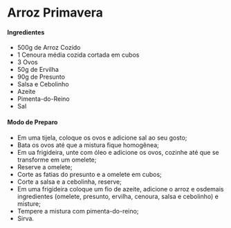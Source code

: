 # Arroz Primavera

#### Ingredientes

- 500g de Arroz Cozido
- 1 Cenoura média cozida cortada em cubos
- 3 Ovos
- 50g de Ervilha
- 90g de Presunto
- Salsa e Cebolinho
- Azeite
- Pimenta-do-Reino
- Sal

#### Modo de Preparo

- Em uma tijela, coloque os ovos e adicione sal ao seu gosto;
- Bata os ovos até que a mistura fique homogênea;
- Em ua frigideira, unte com óleo e adicione os ovos, cozinhe até que se transforme em um omelete;
- Reserve a omelete;
- Corte as fatias do presunto e a omelete em cubos;
- Corte a salsa e a cebolinha, reserve;
- Em uma frigideira coloque um fio de azeite, adicione o arroz e osdemais ingredientes (omelete, presunto, ervilha, cenoura, salsa e cebolinho) e misture;
- Tempere a mistura com pimenta-do-reino;
- Sirva.